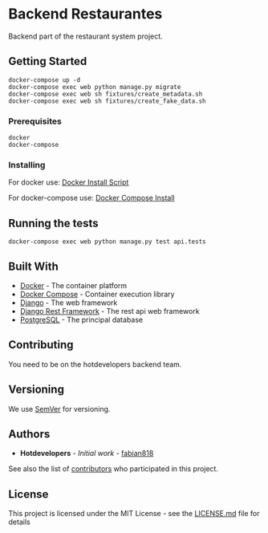 # Backend Restaurantes

Backend part of the restaurant system project.

## Getting Started

```
docker-compose up -d
docker-compose exec web python manage.py migrate
docker-compose exec web sh fixtures/create_metadata.sh
docker-compose exec web sh fixtures/create_fake_data.sh
```

### Prerequisites

```
docker
docker-compose
```

### Installing

For docker use: [Docker Install Script](https://github.com/docker/docker-install)

For docker-compose use: [Docker Compose Install](https://docs.docker.com/compose/install/)


## Running the tests

```
docker-compose exec web python manage.py test api.tests
```

## Built With

* [Docker](https://www.docker.com/) - The container platform
* [Docker Compose](https://docs.docker.com/compose/) - Container execution library
* [Django](https://www.djangoproject.com/) - The web framework
* [Django Rest Framework](https://www.django-rest-framework.org/) - The rest api web framework
* [PostgreSQL](https://www.postgresql.org/) - The principal database

## Contributing

You need to be on the hotdevelopers backend team.

## Versioning

We use [SemVer](http://semver.org/) for versioning.

## Authors

* **Hotdevelopers** - *Initial work* - [fabian818](https://github.com/fabian818)

See also the list of [contributors](https://github.com/fabian818/backendrestaurantes/contributors) who participated in this project.

## License

This project is licensed under the MIT License - see the [LICENSE.md](LICENSE.md) file for details
